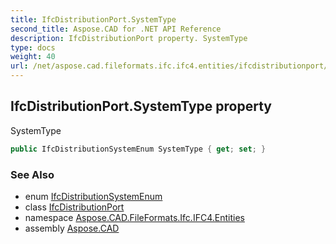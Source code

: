 ```yaml
---
title: IfcDistributionPort.SystemType
second_title: Aspose.CAD for .NET API Reference
description: IfcDistributionPort property. SystemType
type: docs
weight: 40
url: /net/aspose.cad.fileformats.ifc.ifc4.entities/ifcdistributionport/systemtype/
---
```

## IfcDistributionPort.SystemType property

SystemType

```csharp
public IfcDistributionSystemEnum SystemType { get; set; }
```

### See Also

* enum [IfcDistributionSystemEnum](../../../aspose.cad.fileformats.ifc.ifc4.types/ifcdistributionsystemenum/)
* class [IfcDistributionPort](../)
* namespace [Aspose.CAD.FileFormats.Ifc.IFC4.Entities](../../ifcdistributionport/)
* assembly [Aspose.CAD](../../../)


